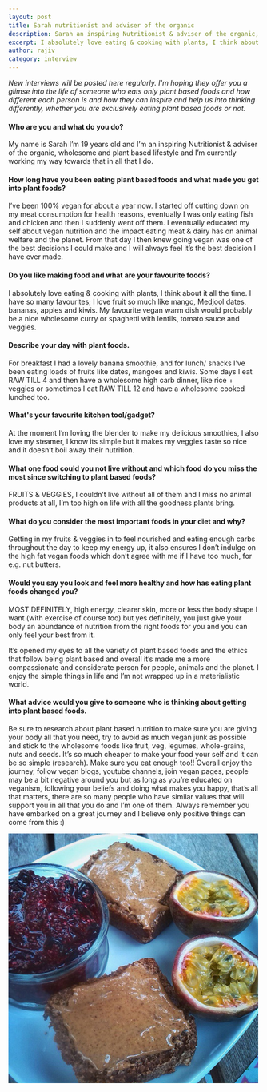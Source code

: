 ```yaml
---
layout: post
title: Sarah nutritionist and adviser of the organic
description: Sarah an inspiring Nutritionist & adviser of the organic, wholesome and plant based lifestyle and I’m currently working my way towards that in all that I do.
excerpt: I absolutely love eating & cooking with plants, I think about it all the time.
author: rajiv
category: interview
---
```

*New interviews will be posted here regularly. I'm hoping they offer you a glimse into the life of someone who eats only plant based foods and how different each person is and how they can inspire and help us into thinking differently, whether you are exclusively eating plant based foods or not.*

#### Who are you and what do you do?
My name is Sarah I’m 19 years old and I’m an inspiring Nutritionist & adviser of the organic, wholesome and plant based lifestyle and I’m currently working my way towards that in all that I do. 

#### How long have you been eating plant based foods and what made you get into plant foods?
I’ve been 100% vegan for about a year now. I started off cutting down on my meat consumption for health reasons, eventually I was only eating fish and chicken and then I suddenly went off them. I eventually educated my self about vegan nutrition and the impact eating meat & dairy has on animal welfare and the planet. From that day I then knew going vegan was one of the best decisions I could make and I will always feel it’s the best decision I have ever made.

#### Do you like making food and what are your favourite foods?
I absolutely love eating & cooking with plants, I think about it all the time. I have so many favourites; I love fruit so much like mango, Medjool dates, bananas, apples and kiwis. My favourite vegan warm dish would probably be a nice wholesome curry or spaghetti with lentils, tomato sauce and veggies.

#### Describe your day with plant foods.
For breakfast I had a lovely banana smoothie, and for lunch/ snacks I’ve been eating loads of fruits like dates, mangoes and kiwis. Some days I eat RAW TILL 4 and then have a wholesome high carb dinner, like rice + veggies or sometimes I eat RAW TILL 12 and have a wholesome cooked lunched too.

#### What's your favourite kitchen tool/gadget?
At the moment I’m loving the blender to make my delicious smoothies, I also love my steamer, I know its simple but it makes my veggies taste so nice and it doesn’t boil away their nutrition.

#### What one food could you not live without and which food do you miss the most since switching to plant based foods?
FRUITS & VEGGIES, I couldn’t live without all of them and I miss no animal products at all, I’m too high on life with all the goodness plants bring.

#### What do you consider the most important foods in your diet and why?
Getting in my fruits & veggies in to feel nourished and eating enough carbs throughout the day to keep my energy up, it also ensures I don’t indulge on the high fat vegan foods which don’t agree with me if I have too much, for e.g. nut butters.

#### Would you say you look and feel more healthy and how has eating plant foods changed you?
MOST DEFINITELY, high energy, clearer skin, more or less the body shape I want (with exercise of course too) but yes definitely, you just give your body an abundance of nutrition from the right foods for you and you can only feel your best from it.

It’s opened my eyes to all the variety of plant based foods and the ethics that follow being plant based and overall it’s made me a more compassionate and considerate person for people, animals and the planet. I enjoy the simple things in life and I’m not wrapped up in a materialistic world.

#### What advice would you give to someone who is thinking about getting into plant based foods.
Be sure to research about plant based nutrition to make sure you are giving your body all that you need, try to avoid as much vegan junk as possible and stick to the wholesome foods like fruit, veg, legumes, whole-grains, nuts and seeds. It’s so much cheaper to make your food your self and it can be so simple (research). Make sure you eat enough too!! Overall enjoy the journey, follow vegan blogs, youtube channels, join vegan pages, people may be a bit negative around you but as long as you’re educated on veganism, following your beliefs and doing what makes you happy, that’s all that matters, there are so many people who have similar values that will support you in all that you do and I’m one of them. Always remember you have embarked on a great journey and I believe only positive things can come from this :)

![chia berry jam pudding almond butter on toasted sprouted rye passion fruit](/img/sophia-food.jpg)
